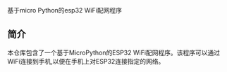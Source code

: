 基于micro Python的esp32 WiFi配网程序
## 简介
本仓库包含了一个基于MicroPython的ESP32 WiFi配网程序。该程序可以通过WiFi连接到手机,以便在手机上对ESP32连接指定的网络。

